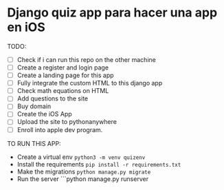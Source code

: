 # Django quiz app para hacer una app en iOS


TODO:

- [ ] Check if i can run this repo on the other machine
- [ ] Create a register and login page
- [ ] Create a landing page for this app
- [ ] Fully integrate the custom HTML to this django app
- [ ] Check math equations on HTML
- [ ] Add questions to the site
- [ ] Buy domain
- [ ] Create the iOS App
- [ ] Upload the site to pythonanywhere
- [ ] Enroll into apple dev program.

TO RUN THIS APP:
- Create a virtual env ```python3 -m venv quizenv```
- Install the requirements ```pip install -r requirements.txt```
- Make the migrations ```python manage.py migrate```
- Run the server ```python manage.py runserver
